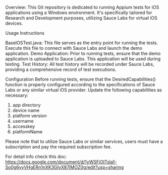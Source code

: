 Overview: This Git repository is dedicated to running Appium tests for iOS applications using a Windows environment. It's specifically tailored for Research and Development purposes, utilizing Sauce Labs for virtual iOS devices.

Usage Instructions

BaseIOSTest.java: This file serves as the entry point for running the tests. Execute this file to connect with Sauce Labs and launch the demo application.
Demo Application: Prior to running tests, ensure that the demo application is uploaded to Sauce Labs. This application will be used during testing.
Test History: All test history will be recorded under Sauce Labs, providing a comprehensive record of test executions.

Configuration
Before running tests, ensure that the DesiredCapabilities() function is properly configured according to the specifications of Sauce Labs or any similar virtual iOS provider. Update the following capabilities as necessary:

1. app directory
2. device name
3. platform version
4. username
5. accesskey
6. platformName

Please note that to utilize Sauce Labs or similar services, users must have a subscription and pay the required subscription fee.

For detail info check this doc: https://docs.google.com/document/d/1yWSFiOITsla1-So0g6yyVHgERn1nXK3GIyX87IMOZ0g/edit?usp=sharing

